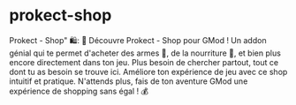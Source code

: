 # prokect-shop

Prokect - Shop" 🛍️:  🌟 Découvre Prokect - Shop pour GMod ! Un addon génial qui te permet d'acheter des armes 🔫, de la nourriture 🍔, et bien plus encore directement dans ton jeu. Plus besoin de chercher partout, tout ce dont tu as besoin se trouve ici. Améliore ton expérience de jeu avec ce shop intuitif et pratique. N'attends plus, fais de ton aventure GMod une expérience de shopping sans égal ! 💰
